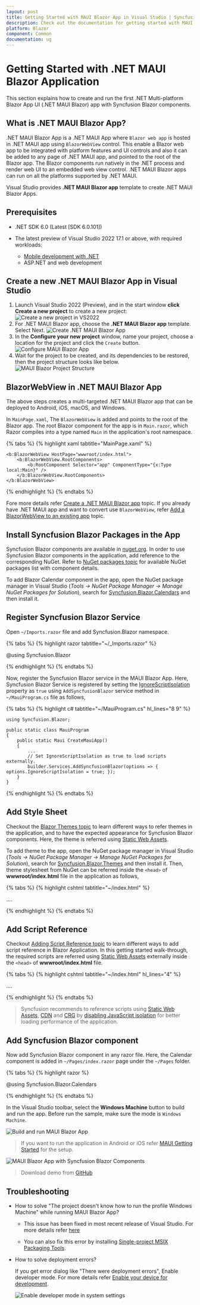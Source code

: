 ```yaml
---
layout: post
title: Getting Started with MAUI Blazor App in Visual Studio | Syncfusion
description: Check out the documentation for getting started with MAUI Blazor App and Syncfusion Blazor Components in Visual Studio and much more.
platform: Blazor
component: Common
documentation: ug
---
```


# Getting Started with .NET MAUI Blazor Application

This section explains how to create and run the first .NET Multi-platform Blazor App UI (.NET MAUI Blazor) app with Syncfusion Blazor components.

## What is .NET MAUI Blazor App?

.NET MAUI Blazor App is a .NET MAUI App where `Blazor web app` is hosted in .NET MAUI app using `BlazorWebView` control. This enable a Blazor web app to be integrated with platform features and UI controls and also it can be added to any page of .NET MAUI app, and pointed to the root of the Blazor app. The Blazor components run natively in the .NET process and render web UI to an embedded web view control. .NET MAUI Blazor apps can run on all the platforms supported by .NET MAUI. 

Visual Studio provides **.NET MAUI Blazor app** template to create .NET MAUI Blazor Apps.

## Prerequisites

* .NET SDK 6.0 (Latest [SDK 6.0.101])

* The latest preview of Visual Studio 2022 17.1 or above, with required workloads:
   * [Mobile development with .NET](https://docs.microsoft.com/en-us/dotnet/maui/get-started/installation)
   * ASP.NET and web development 

## Create a new .NET MAUI Blazor App in Visual Studio

1.  Launch Visual Studio 2022 (Preview), and in the start window **click Create a new project** to create a new project:
![Create a new project in VS2022](images\maui\create-new-project.png)
2. For .NET MAUI Blazor app, choose the **.NET MAUI Blazor app** template. Select Next. 
![Create .NET MAUI Blazor App](images\maui\create-maui-blazor-app.png)
3. In the **Configure your new project** window, name your project, choose a location for the project and click the `Create` button.
![Configure MAUI Blazor App](images\maui\configure-maui-blazor-app.png)
4. Wait for the project to be created, and its dependencies to be restored, then the project structure looks like below.
![MAUI Blazor Project Structure](images\maui\maui-blazor-project-structure.png)

## BlazorWebView in .NET MAUI Blazor App

The above steps creates a multi-targeted .NET MAUI Blazor app that can be deployed to Android, iOS, macOS, and Windows. 

In `MainPage.xaml`, The `BlazorWebView` is added and points to the root of the Blazor app. The root Blazor component for the app is in `Main.razor`, which Razor compiles into a type named `Main` in the application's root namespace. 

{% tabs %}
{% highlight xaml tabtitle="MainPage.xaml" %}

<ContentPage xmlns="http://schemas.microsoft.com/dotnet/2021/maui"
             xmlns:x="http://schemas.microsoft.com/winfx/2009/xaml"
             xmlns:b="clr-namespace:Microsoft.AspNetCore.Components.WebView.Maui;assembly=Microsoft.AspNetCore.Components.WebView.Maui"
             xmlns:local="clr-namespace:MauiApp1"
             x:Class="MauiApp1.MainPage"
             BackgroundColor="{DynamicResource PageBackgroundColor}">

    <b:BlazorWebView HostPage="wwwroot/index.html">
        <b:BlazorWebView.RootComponents>
            <b:RootComponent Selector="app" ComponentType="{x:Type local:Main}" />
        </b:BlazorWebView.RootComponents>
    </b:BlazorWebView>

</ContentPage>

{% endhighlight %}
{% endtabs %}

Fore more details refer [Create a .NET MAUI Blazor app](https://docs.microsoft.com/en-us/dotnet/maui/user-interface/controls/blazorwebview#create-a-net-maui-blazor-app) topic. If you already have .NET MAUI app and want to convert use `BlazorWebView`, refer [Add a BlazorWebView to an existing app](https://docs.microsoft.com/en-us/dotnet/maui/user-interface/controls/blazorwebview#add-a-blazorwebview-to-an-existing-app) topic.

## Install Syncfusion Blazor Packages in the App

Syncfusion Blazor components are available in [nuget.org](https://www.nuget.org/packages?q=syncfusion.blazor). In order to use Syncfusion Blazor components in the application, add reference to the corresponding NuGet. Refer to [NuGet packages topic](https://blazor.syncfusion.com/documentation/nuget-packages) for available NuGet packages list with component details. 

To add Blazor Calendar component in the app, open the NuGet package manager in Visual Studio (*Tools → NuGet Package Manager → Manage NuGet Packages for Solution*), search for [Syncfusion.Blazor.Calendars](https://www.nuget.org/packages/Syncfusion.Blazor.Calendars/) and then install it.

## Register Syncfusion Blazor Service

Open `~/Imports.razor` file and add Syncfusion.Blazor namespace.

{% tabs %}
{% highlight razor tabtitle="~/_Imports.razor" %}

@using Syncfusion.Blazor

{% endhighlight %}
{% endtabs %}

Now, register the Syncfusion Blazor service in the MAUI Blazor App. Here, Syncfusion Blazor Service is registered by setting the [IgnoreScriptIsolation](https://help.syncfusion.com/cr/blazor/Syncfusion.Blazor.GlobalOptions.html#Syncfusion_Blazor_GlobalOptions_IgnoreScriptIsolation) property as `true` using `AddSyncfusionBlazor` service method in `~/MauiProgram.cs` file as follows,

{% tabs %}
{% highlight c# tabtitle="~/MauiProgram.cs" hl_lines="8 9" %}

    using Syncfusion.Blazor;

    public static class MauiProgram
    {
        public static Maui CreateMauiApp()
        {
            ...
            // Set IgnoreScriptIsolation as true to load scripts externally.
            builder.Services.AddSyncfusionBlazor(options => { options.IgnoreScriptIsolation = true; });
        }
    }

{% endhighlight %}
{% endtabs %}

## Add Style Sheet

Checkout the [Blazor Themes topic](https://blazor.syncfusion.com/documentation/appearance/themes) to learn different ways to refer themes in the application, and to have the expected appearance for Syncfusion Blazor components. Here, the theme is referred using [Static Web Assets](https://blazor.syncfusion.com/documentation/appearance/themes#static-web-assets).

To add theme to the app, open the NuGet package manager in Visual Studio (*Tools → NuGet Package Manager → Manage NuGet Packages for Solution*), search for [Syncfusion.Blazor.Themes](https://www.nuget.org/packages/Syncfusion.Blazor.Themes/) and then install it. Then, theme stylesheet from NuGet can be referred inside the `<head>` of **wwwroot/index.html** file in the application as follows,

{% tabs %}
{% highlight cshtml tabtitle="~/index.html" %}

   <head>
       ....
       <link href="_content/Syncfusion.Blazor.Themes/bootstrap5.css" rel="stylesheet" />
   </head>

{% endhighlight %}
{% endtabs %}

## Add Script Reference

Checkout [Adding Script Reference topic](https://blazor.syncfusion.com/documentation/common/adding-script-references) to learn different ways to add script reference in Blazor Application. In this getting started walk-through, the required scripts are referred using [Static Web Assets](https://sfblazor.azurewebsites.net/staging/documentation/common/adding-script-references#static-web-assets) externally inside the `<head>` of **wwwroot/index.html** file.

{% tabs %}
{% highlight cshtml tabtitle="~/index.html" hl_lines="4" %}

   <head>
       ....
       <link href="_content/Syncfusion.Blazor.Themes/bootstrap5.css" rel="stylesheet" />
       <script src="_content/Syncfusion.Blazor.Core/scripts/syncfusion-blazor.min.js" type="text/javascript"></script>
   </head>

{% endhighlight %}
{% endtabs %}

> Syncfusion recommends to reference scripts using [Static Web Assets](https://blazor.syncfusion.com/documentation/common/adding-script-references#static-web-assets), [CDN](https://blazor.syncfusion.com/documentation/common/adding-script-references#cdn-reference) and [CRG](https://blazor.syncfusion.com/documentation/common/custom-resource-generator) by [disabling JavaScript isolation](https://blazor.syncfusion.com/documentation/common/adding-script-references#disable-javascript-isolation) for better loading performance of the application. 

## Add Syncfusion Blazor component

Now add Syncfusion Blazor component in any razor file. Here, the Calendar component is added in `~/Pages/index.razor` page under the `~/Pages` folder.

{% tabs %}
{% highlight razor %}

@using Syncfusion.Blazor.Calendars

<SfCalendar TValue="DateTime"></SfCalendar>

{% endhighlight %}
{% endtabs %}

In the Visual Studio toolbar, select the **Windows Machine** button to build and run the app.
Before run the sample, make sure the mode is `Windows Machine`.

![Build and run MAUI Blazor App](images\maui\windows-machine-mode.png)

> If you want to run the application in Android or iOS refer [MAUI Getting Started](https://docs.microsoft.com/en-us/dotnet/maui/get-started/first-app) for the setup. 

![MAUI Blazor App with Syncfusion Blazor Components](images\maui\maui-blazor-calendar.png)

> Download demo from [GitHub](https://github.com/SyncfusionExamples/MAUI-Blazor-App-using-Syncfusion-Blazor-Components)

## Troubleshooting

* How to solve "The project doesn't know how to run the profile Windows Machine" while running MAUI Blazor App?

    * This issue has been fixed in most recent release of Visual Studio. For more details refer [here](https://developercommunity.visualstudio.com/t/the-project-doesnt-know-how-to-run-the-profile-win/1530395)
    
    * You can also fix this error by installing [Single-project MSIX Packaging Tools](https://marketplace.visualstudio.com/items?itemName=ProjectReunion.MicrosoftSingleProjectMSIXPackagingToolsDev17).

* How to solve deployment errors?

    If you get error dialog like "There were deployment errors", Enable developer mode. For more details refer [Enable your device for development](https://docs.microsoft.com/en-us/windows/apps/get-started/enable-your-device-for-development).

   ![Enable developer mode in system settings](images\maui\enable-developer-mode.png)
